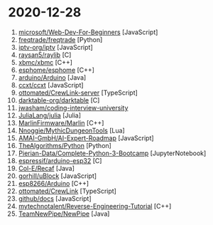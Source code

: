 # 2020-12-28

1. [microsoft/Web-Dev-For-Beginners](https://github.com/microsoft/Web-Dev-For-Beginners "24 Lessons, 12 Weeks, Get Started as a Web Developer") [JavaScript]
2. [freqtrade/freqtrade](https://github.com/freqtrade/freqtrade "Free, open source crypto trading bot") [Python]
3. [iptv-org/iptv](https://github.com/iptv-org/iptv "Collection of 5000+ publicly available IPTV channels from all over the world") [JavaScript]
4. [raysan5/raylib](https://github.com/raysan5/raylib "A simple and easy-to-use library to enjoy videogames programming") [C]
5. [xbmc/xbmc](https://github.com/xbmc/xbmc "Kodi is an award-winning free and open source home theater/media center software and entertainment hub for digital media. With its beautiful interface and powerful skinning engine, it's available for Android, BSD, Linux, macOS, iOS and Windows.") [C++]
6. [esphome/esphome](https://github.com/esphome/esphome "ESPHome is a system to control your ESP8266/ESP32 by simple yet powerful configuration files and control them remotely through Home Automation systems.") [C++]
7. [arduino/Arduino](https://github.com/arduino/Arduino "open-source electronics platform") [Java]
8. [ccxt/ccxt](https://github.com/ccxt/ccxt "A JavaScript / Python / PHP cryptocurrency trading API with support for more than 120 bitcoin/altcoin exchanges") [JavaScript]
9. [ottomated/CrewLink-server](https://github.com/ottomated/CrewLink-server "Voice Relay server for CrewLink.") [TypeScript]
10. [darktable-org/darktable](https://github.com/darktable-org/darktable "darktable is an open source photography workflow application and raw developer") [C]
11. [jwasham/coding-interview-university](https://github.com/jwasham/coding-interview-university "A complete computer science study plan to become a software engineer.") 
12. [JuliaLang/julia](https://github.com/JuliaLang/julia "The Julia Programming Language") [Julia]
13. [MarlinFirmware/Marlin](https://github.com/MarlinFirmware/Marlin "Marlin is an optimized firmware for RepRap 3D printers based on the Arduino platform. | Many commercial 3D printers come with Marlin installed. Check with your vendor if you need source code for your specific machine.") [C++]
14. [Nnoggie/MythicDungeonTools](https://github.com/Nnoggie/MythicDungeonTools "World of Warcraft AddOn for planning and optimizing Mythic+ dungeon runs") [Lua]
15. [AMAI-GmbH/AI-Expert-Roadmap](https://github.com/AMAI-GmbH/AI-Expert-Roadmap "Roadmap to becoming an Artificial Intelligence Expert in 2020") [JavaScript]
16. [TheAlgorithms/Python](https://github.com/TheAlgorithms/Python "All Algorithms implemented in Python") [Python]
17. [Pierian-Data/Complete-Python-3-Bootcamp](https://github.com/Pierian-Data/Complete-Python-3-Bootcamp "Course Files for Complete Python 3 Bootcamp Course on Udemy") [JupyterNotebook]
18. [espressif/arduino-esp32](https://github.com/espressif/arduino-esp32 "Arduino core for the ESP32") [C]
19. [Col-E/Recaf](https://github.com/Col-E/Recaf "The modern Java bytecode editor") [Java]
20. [gorhill/uBlock](https://github.com/gorhill/uBlock "uBlock Origin - An efficient blocker for Chromium and Firefox. Fast and lean.") [JavaScript]
21. [esp8266/Arduino](https://github.com/esp8266/Arduino "ESP8266 core for Arduino") [C++]
22. [ottomated/CrewLink](https://github.com/ottomated/CrewLink "Free, open, Among Us Proximity Chat") [TypeScript]
23. [github/docs](https://github.com/github/docs "The open-source repo for docs.github.com") [JavaScript]
24. [mytechnotalent/Reverse-Engineering-Tutorial](https://github.com/mytechnotalent/Reverse-Engineering-Tutorial "A comprehensive reverse engineering tutorial covering x86, x64, 32-bit ARM & 64-bit ARM architectures.") [C++]
25. [TeamNewPipe/NewPipe](https://github.com/TeamNewPipe/NewPipe "A libre lightweight streaming front-end for Android.") [Java]
